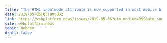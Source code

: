 ```yaml
---
title: "The HTML inputmode attribute is now supported in most mobile browsers."
date: 2019-05-06T05:00:00Z
link: https://webplatform.news/issues/2019-05-06?utm_medium=RSS&utm_source=hune
site: webplatform.news
topic: Webdev
draft: false
---
```

